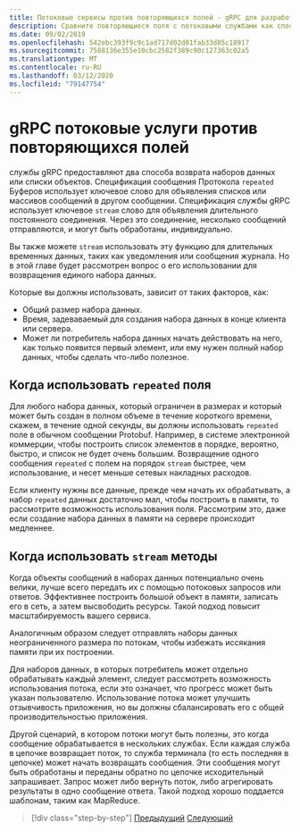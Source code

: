```yaml
---
title: Потоковые сервисы против повторяющихся полей - gRPC для разработчиков WCF
description: Сравните повторяющиеся поля с потоковыми службами как способы передачи коллекций данных с помощью gRPC.
ms.date: 09/02/2019
ms.openlocfilehash: 542ebc393f9c9c1ad717d02d01fab33d85c18917
ms.sourcegitcommit: 7588136e355e10cbc2582f389c90c127363c02a5
ms.translationtype: MT
ms.contentlocale: ru-RU
ms.lasthandoff: 03/12/2020
ms.locfileid: "79147754"
---
```

# <a name="grpc-streaming-services-vs-repeated-fields"></a>gRPC потоковые услуги против повторяющихся полей

службы gRPC предоставляют два способа возврата наборов данных или списки объектов. Спецификация сообщения Протокола `repeated` Буферов использует ключевое слово для объявления списков или массивов сообщений в другом сообщении. Спецификация службы gRPC использует ключевое `stream` слово для объявления длительного постоянного соединения. Через это соединение, несколько сообщений отправляются, и могут быть обработаны, индивидуально.

Вы также можете `stream` использовать эту функцию для длительных временных данных, таких как уведомления или сообщения журнала. Но в этой главе будет рассмотрен вопрос о его использовании для возвращения единого набора данных.

Которые вы должны использовать, зависит от таких факторов, как:

- Общий размер набора данных.
- Время, задеваваемый для создания набора данных в конце клиента или сервера.
- Может ли потребитель набора данных начать действовать на него, как только появится первый элемент, или ему нужен полный набор данных, чтобы сделать что-либо полезное.

## <a name="when-to-use-repeated-fields"></a>Когда использовать `repeated` поля

Для любого набора данных, который ограничен в размерах и который может быть создан в полном объеме в течение короткого времени, скажем, в течение одной секунды, вы должны использовать `repeated` поле в обычном сообщении Protobuf. Например, в системе электронной коммерции, чтобы построить список элементов в порядке, вероятно, быстро, и список не будет очень большим. Возвращение одного сообщения `repeated` с полем на порядок `stream` быстрее, чем использование, и несет меньше сетевых накладных расходов.

Если клиенту нужны все данные, прежде чем начать их обрабатывать, а набор `repeated` данных достаточно мал, чтобы построить в памяти, то рассмотрите возможность использования поля. Рассмотрим это, даже если создание набора данных в памяти на сервере происходит медленнее.

## <a name="when-to-use-stream-methods"></a>Когда использовать `stream` методы

Когда объекты сообщений в наборах данных потенциально очень велики, лучше всего передать их с помощью потоковых запросов или ответов. Эффективнее построить большой объект в памяти, записать его в сеть, а затем высвободить ресурсы. Такой подход повысит масштабируемость вашего сервиса.

Аналогичным образом следует отправлять наборы данных неограниченного размера по потокам, чтобы избежать иссякания памяти при их построении.

Для наборов данных, в которых потребитель может отдельно обрабатывать каждый элемент, следует рассмотреть возможность использования потока, если это означает, что прогресс может быть указан пользователю. Использование потока может улучшить отзывчивость приложения, но вы должны сбалансировать его с общей производительностью приложения.

Другой сценарий, в котором потоки могут быть полезны, это когда сообщение обрабатывается в нескольких службах. Если каждая служба в цепочке возвращает поток, то служба терминала (то есть последняя в цепочке) может начать возвращать сообщения. Эти сообщения могут быть обработаны и переданы обратно по цепочке исходительный запрашивает. Запрос может либо вернуть поток, либо агрегировать результаты в одно сообщение ответа. Такой подход хорошо поддается шаблонам, таким как MapReduce.

>[!div class="step-by-step"]
>[Предыдущий](migrate-duplex-services.md)
>[Следующий](client-libraries.md)
